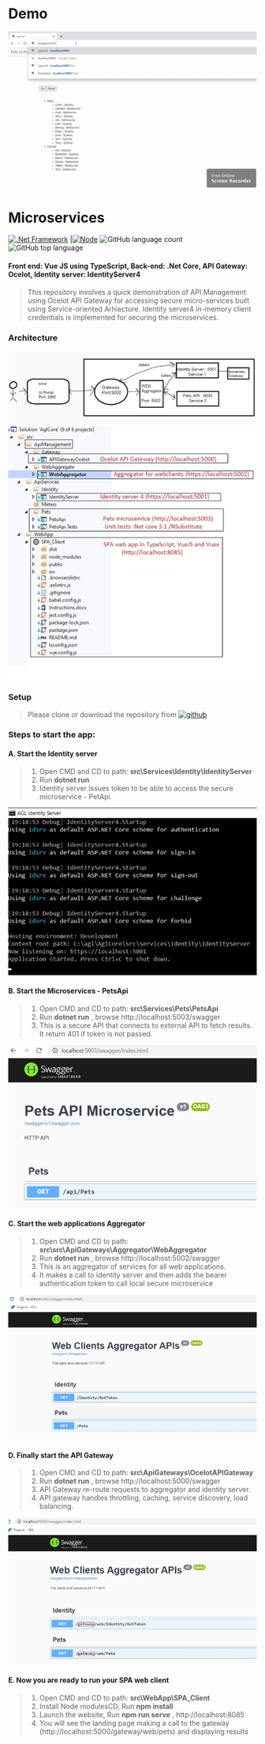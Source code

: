 # Demo
![](https://github.com/s-rajput/Microservices/blob/master/demo1.gif?raw=true)
# Microservices
 [![.Net Framework](https://img.shields.io/badge/DotNet-3.1_Framework-blue.svg?style=plastic)](https://www.microsoft.com/net/download/dotnet-core/3.1) |[![Node](https://img.shields.io/badge/Node-Js-blue.svg?style=plastic)](https://nodejs.org/en/download/)
 ![GitHub language count](https://img.shields.io/github/languages/count/s-rajput/Microservices.svg) 
 ![GitHub top language](https://img.shields.io/github/languages/top/s-rajput/Microservices.svg) 
 
 #### Front end: Vue JS using TypeScript, Back-end: .Net Core, API Gateway: Ocelot, Identity server: IdentityServer4
> This repository involves a quick demonstration of API Management using Ocelot API Gateway for accessing secure micro-services built using Service-oriented Arhiecture.
> Identity server4 in-memory client credentials is implemented for securing the microservices.

 ### Architecture
 ![](https://github.com/s-rajput/Microservices/blob/master/Architecture2.jpg)
 ![Arhiecture](https://github.com/s-rajput/Microservices/blob/master/architecture1.jpg)
 
 ### Setup

>  Please clone or download the repository from [![github](https://img.shields.io/badge/git-hub-blue.svg?style=plastic)](https://github.com/s-rajput/Microservices) 

 ### Steps to start the app:
 
 #### A. Start the Identity server
 > 1. Open CMD and CD to path: **src\Services\Identity\IdentityServer** 
 > 2. Run **dotnet run**
 > 3. Identity server issues token to be able to access the secure microservice - PetApi
 > 
![identityserver](https://github.com/s-rajput/Microservices/blob/master/IdentityServer.jpg)

 #### B. Start the Microservices - PetsApi
 > 1. Open CMD and CD to path: **src\Services\Pets\PetsApi** 
 > 2. Run **dotnet run** , browse http://localhost:5003/swagger
 > 3. This is a secure API that connects to external API to fetch results. It return 401 if token is not passed.
 > 
![petsapi](https://github.com/s-rajput/Microservices/blob/master/pets1.jpg)

 #### C. Start the web applications Aggregator
 > 1. Open CMD and CD to path: **src\src\ApiGateways\Aggregator\WebAggregator** 
 > 2. Run **dotnet run** , browse http://localhost:5002/swagger
 > 3. This is an aggregator of services for all web applications.
 > 4. It makes a call to identity server and then adds the bearer authentication token to call local secure microservice
 > 
![AggregatorApis](https://github.com/s-rajput/Microservices/blob/master/AggregatorApis.jpg)

 #### D. Finally start the API Gateway
 > 1. Open CMD and CD to path: **src\ApiGateways\OcelotAPIGateway** 
 > 2. Run **dotnet run** , browse http://localhost:5000/swagger
 > 3. API Gateway re-route requests to aggregator and identity server.
 > 4. API gateway handles throttling, caching, service discovery, load balancing.
 > 
![gatewayApis](https://github.com/s-rajput/Microservices/blob/master/gatewayApis.jpg)

#### E. Now you are ready to run your SPA web client 
 > 1. Open CMD and CD to path: **src\WebApp\SPA_Client** 
 > 2. Install Node modulesCD, Run  **npm install** 
 > 2. Launch the website, Run  **npm run serve** , http://localhost:8085
 > 4. You will see the landing page making a call to the gateway (http://localhost:5000/gateway/web/pets) and displaying results
 
